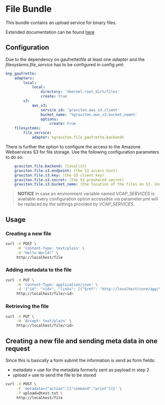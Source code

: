 # File Bundle

This bundle contains an upload service for binary files.

Extended documentation can be found [here](https://gravity-platform-docs.nova.scapp.io/api/file/)

## Configuration

Due to the dependency on gaufrette\file at least one *adapter* and the *filesystems.file_service*
has to be configured in config.yml:

```yml
knp_gaufrette:
    adapters:
        local:
            local:
                directory: '%kernel.root_dir%/files'
                create: true
        s3:
            aws_s3:
                service_id: 'graviton.aws_s3.client'
                bucket_name: '%graviton.aws_s3.bucket_name%'
                options:
                    create: true
    filesystems:
        file_service:
            adapter: %graviton.file.gaufrette.backend%
```

There is further the option to configure the access to the Amazone Webservices S3 for file storage.
Use the following configuration parameters to do so:

```yml
    graviton.file.backend: (local|s3)
    graviton.file.s3.endpoint: (the S3 access host)
    graviton.file.s3.key: (the S3 client key)
    graviton.file.s3.secret: (the S3 preshared secret)
    graviton.file.s3.bucket_name: (the location of the files on S3. Usually: graviton-dev-bucket) 
```

>**NOTICE**
>In case an environment variable named *VCAP_SERVICES* is available every configuration option accessible via parameter.yml will be replaced by the settings provided by *VCAP_SERVICES*. 


## Usage
### Creating a new file

```bash
curl -X POST \
     -H 'Content-Type: text/plain' \
     -d "Hello World!" \
     http://localhost/file
```

### Adding metadata to the file

```bash
curl -X PUT \
     -H 'Content-Type: application/json' \
     -d '{"id": "<id>", "links": [{"$ref": "http://localhost/core/app/tablet"}]}' \
     http://localhost/file/<id>
```

### Retrieving the file

```bash
curl -X PUT \
     -H 'Accept: text/plain' \
     http://localhost/file/<id>
```

## Creating a new file and sending meta data in one request
Since this is basically a form submit the information is send as form fields:
- *metadata* » use for the metadata formerly sent as payload in step 2
- *upload* » use to send the file to be stored

```bash
curl -X POST \
     -F 'metadata={"action":[{"command":"print"}]}' \
     -F upload=@test.txt \
     http://localhost/file
```
